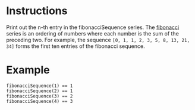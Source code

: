 # Instructions
Print out the n-th entry in the fibonacciSequence series. The [fibonacci](https://en.wikipedia.org/wiki/Fibonacci_number) series is an
ordering of numbers where each number is the sum of the preceding two. For example, the sequence `[0, 1, 1, 2, 3, 5, 8, 13, 21, 34]` forms
the first ten entries of the fibonacci sequence.

# Example
```
fibonacciSequence(1) == 1
fibonacciSequence(2) == 1
fibonacciSequence(3) == 2
fibonacciSequence(4) == 3
```
